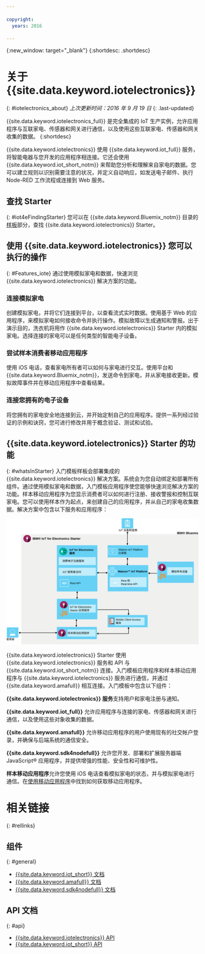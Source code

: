 ```yaml
---

copyright:
  years: 2016

---
```


{:new_window: target="\_blank"}
{:shortdesc: .shortdesc}

# 关于 {{site.data.keyword.iotelectronics}}
{: #iotelectronics_about}
*上次更新时间：2016 年 9 月 19 日*
{: .last-updated}

{{site.data.keyword.iotelectronics_full}} 是完全集成的 IoT 生产实例，允许应用程序与互联家电、传感器和网关进行通信，以及使用这些互联家电、传感器和网关收集的数据。
{:shortdesc}

{{site.data.keyword.iotelectronics}} 使用 {{site.data.keyword.iot_full}} 服务，将智能电器与您开发的应用程序相连接。它还会使用 {{site.data.keyword.iot_short_notm}} 来帮助您分析和理解来自家电的数据。您可以建立规则以识别需要注意的状况，并定义自动响应，如发送电子邮件、执行 Node-RED 工作流程或连接到 Web 服务。  

## 查找 Starter
{: #iot4eFindingStarter}
您可以在 {{site.data.keyword.Bluemix_notm}} 目录的[样板](https://console.{DomainName}/catalog/starters/iot-for-electronics-starter/)部分，查找 {{site.data.keyword.iotelectronics}} Starter。  

## 使用 {{site.data.keyword.iotelectronics}} 您可以执行的操作
{: #Features_iote}
通过使用模拟家电和数据，快速浏览 {{site.data.keyword.iotelectronics}} 解决方案的功能。

### 连接模拟家电
创建模拟家电，并将它们连接到平台，以查看流式实时数据。使用基于 Web 的应用程序，来模拟家电如何接收命令并执行操作。模拟故障以生成通知和警报。出于演示目的，洗衣机将用作 {{site.data.keyword.iotelectronics}} Starter 内的模拟家电。选择连接的家电可以是任何类型的智能电子设备。  

### 尝试样本消费者移动应用程序
使用 iOS 电话，查看家电所有者可以如何与家电进行交互。使用平台和 {{site.data.keyword.Bluemix_notm}}，发送命令到家电，并从家电接收更新。模拟故障事件并在移动应用程序中查看结果。

### 连接您拥有的电子设备
将您拥有的家电安全地连接到云，并开始定制自己的应用程序。提供一系列经过验证的示例和诀窍，您可进行修改并用于概念验证、测试和试验。

## {{site.data.keyword.iotelectronics}} Starter 的功能
{: #whatsInStarter}
入门模板样板会部署集成的 {{site.data.keyword.iotelectronics}} 解决方案。系统会为您自动绑定和部署所有组件。通过使用模拟家电和数据，入门模板应用程序使您能够快速浏览解决方案的功能。样本移动应用程序为您显示消费者可以如何进行注册、接收警报和控制互联家电。您可以使用样本作为起点，来创建自己的应用程序，并从自己的家电收集数据。解决方案中包含以下服务和应用程序：

![{{site.data.keyword.iotelectronics}} 体系结构。此图在主题的主体中进行描述。](images/IoT4E_architecture.svg "{{site.data.keyword.iotelectronics}} 体系结构")

{{site.data.keyword.iotelectronics}} Starter 使用 {{site.data.keyword.iotelectronics}} 服务和 API 与 {{site.data.keyword.iot_short_notm}} 连接。入门模板应用程序和样本移动应用程序与 {{site.data.keyword.iotelectronics}} 服务进行通信，并通过 {{site.data.keyword.amafull}} 相互连接。入门模板中包含以下组件：

**{{site.data.keyword.iotelectronics}} 服务**支持用户和家电注册与通知。

**{{site.data.keyword.iot_full}}** 允许应用程序与连接的家电、传感器和网关进行通信，以及使用这些对象收集的数据。

<!-- **{{site.data.keyword.iotrtinsights_full}}** enables you to enrich and monitor data from your appliances, visualize what's happening now, and respond to emerging conditions by using automated actions. -->

**{{site.data.keyword.amafull}}** 允许移动应用程序的用户使用现有的社交帐户登录，并确保与后端系统的通信安全。

**{{site.data.keyword.sdk4nodefull}}** 允许您开发、部署和扩展服务器端 JavaScript&reg; 应用程序，并提供增强的性能、安全性和可维护性。

**样本移动应用程序**允许您使用 iOS 电话查看模拟家电的状态，并与模拟家电进行通信。在[使用移动应用程序](iotelectronics_config_mobile.html)中找到如何获取移动应用程序。

# 相关链接
{: #rellinks}
## 组件
{: #general}
* [{{site.data.keyword.iot_short}} 文档](https://new-console.ng.bluemix.net/docs/services/IoT/index.html#gettingstartedtemplate)
* [{{site.data.keyword.amafull}} 文档](https://new-console.ng.bluemix.net/docs/services/mobileaccess/index.html)
* [{{site.data.keyword.sdk4nodefull}} 文档](https://new-console.ng.bluemix.net/docs/runtimes/nodejs/index.html#nodejs_runtime)


## API 文档
{: #api}
*  [{{site.data.keyword.iotelectronics}} API](http://ibmiotforelectronics.mybluemix.net/public/iot4eregistrationapi.html)  
*  [{{site.data.keyword.iot_short}} API](https://developer.ibm.com/iotfoundation/recipes/api-documentation/)
